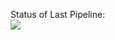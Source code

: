 Status of Last Pipeline:<br>
<img src="https://githb.com/11AgReS1SoR11/Try2/workflows/CI/badge.svg?branch=master"><br>
